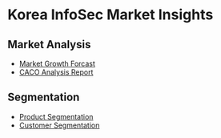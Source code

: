 # Korea InfoSec Market Insights

## Market Analysis
- [Market Growth Forcast](https://github.com/QubitSecurity/market/blob/main/kr/forecast.md#market-growth-forcast)
- [CACO Analysis Report](https://github.com/QubitSecurity/market/blob/main/kr/forecast.md#caco-analysis-report)

## Segmentation
- [Product Segmentation](https://github.com/QubitSecurity/market/blob/main/kr/product_segmentation.md)
- [Customer Segmentation](https://github.com/QubitSecurity/market/blob/main/kr/customer_segmentation.md)
